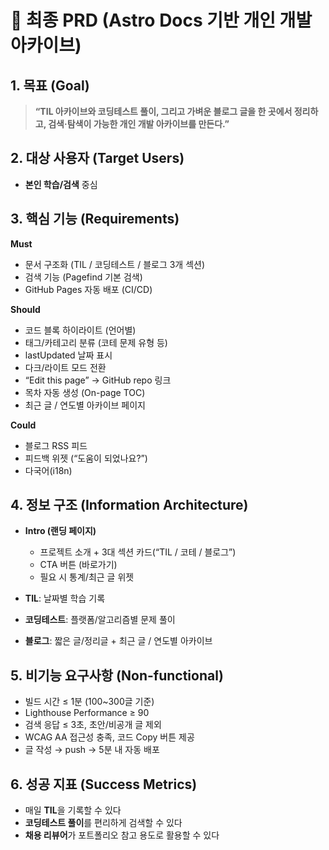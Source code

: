 # 📄 최종 PRD (Astro Docs 기반 개인 개발 아카이브)

## 1. 목표 (Goal)

> **“TIL 아카이브와 코딩테스트 풀이, 그리고 가벼운 블로그 글을 한 곳에서 정리하고, 검색·탐색이 가능한 개인 개발 아카이브를 만든다.”**

## 2. 대상 사용자 (Target Users)

* **본인 학습/검색** 중심

## 3. 핵심 기능 (Requirements)

**Must**

* 문서 구조화 (TIL / 코딩테스트 / 블로그 3개 섹션)
* 검색 기능 (Pagefind 기본 검색)
* GitHub Pages 자동 배포 (CI/CD)

**Should**

* 코드 블록 하이라이트 (언어별)
* 태그/카테고리 분류 (코테 문제 유형 등)
* lastUpdated 날짜 표시
* 다크/라이트 모드 전환
* “Edit this page” → GitHub repo 링크
* 목차 자동 생성 (On-page TOC)
* 최근 글 / 연도별 아카이브 페이지

**Could**

* 블로그 RSS 피드
* 피드백 위젯 (“도움이 되었나요?”)
* 다국어(i18n)

## 4. 정보 구조 (Information Architecture)

* **Intro (랜딩 페이지)**

  * 프로젝트 소개 + 3대 섹션 카드(“TIL / 코테 / 블로그”)
  * CTA 버튼 (바로가기)
  * 필요 시 통계/최근 글 위젯
* **TIL**: 날짜별 학습 기록
* **코딩테스트**: 플랫폼/알고리즘별 문제 풀이
* **블로그**: 짧은 글/정리글 + 최근 글 / 연도별 아카이브

## 5. 비기능 요구사항 (Non-functional)

* 빌드 시간 ≤ 1분 (100\~300글 기준)
* Lighthouse Performance ≥ 90
* 검색 응답 ≤ 3초, 초안/비공개 글 제외
* WCAG AA 접근성 충족, 코드 Copy 버튼 제공
* 글 작성 → push → 5분 내 자동 배포

## 6. 성공 지표 (Success Metrics)

* 매일 **TIL**을 기록할 수 있다
* **코딩테스트 풀이**를 편리하게 검색할 수 있다
* **채용 리뷰어**가 포트폴리오 참고 용도로 활용할 수 있다